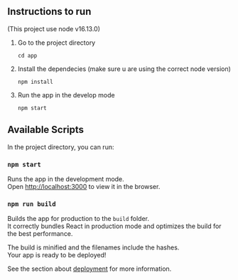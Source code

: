 ## Instructions to run

(This project use node v16.13.0)

1. Go to the project directory

    ```
    cd app
    ```

2. Install the dependecies (make sure u are using the correct node version)

    ```
    npm install
    ```

3. Run the app in the develop mode

    ```
    npm start
    ```


## Available Scripts

In the project directory, you can run:

### `npm start`

Runs the app in the development mode.\
Open [http://localhost:3000](http://localhost:3000) to view it in the browser.


### `npm run build`

Builds the app for production to the `build` folder.\
It correctly bundles React in production mode and optimizes the build for the best performance.

The build is minified and the filenames include the hashes.\
Your app is ready to be deployed!

See the section about [deployment](https://facebook.github.io/create-react-app/docs/deployment) for more information.


